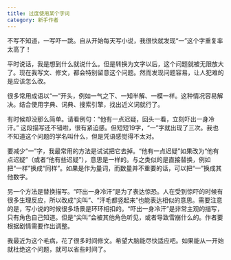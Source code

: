 ```yaml
---
title: 过度使用某个字词
category: 新手作者
---
```



不写不知道，一写吓一跳。自从开始每天写小说，我很快就发现“一”这个字重复率太高了！

平时说话，我是想到什么就说什么。但是转换为文字以后，这个问题就被无限放大了。现在我写文、修文，都会特别留意这个问题。然而发现问题容易，让人犯难的是应该怎么改。
<!--more-->

很多常用成语以“一”开头，例如一气之下、一知半解、一模一样。这种情况容易解决。结合使用字典、词典、搜索引擎，找出近义词就行了。

有时候却没那么简单。请看例句：“他有一点迟疑，回头一看，立刻吓出一身冷汗。” 这段描写还不错啦，很有紧迫感。但短短19字，“一”字就出现了三次。我也不知道这个问题的学名叫什么，但是凭语感觉得不太对。

要减少“一”字，我最常用的方法是试试把它去掉。“他有一点迟疑”如果改为“他有点迟疑”（或者“他有些迟疑”），意思是一样的。与之类似的是直接替换，例如把“一样”换成“同样”。如果是作为量词，而数量并不重要的话，可以把“一”换成其他数字。

另一个方法是替换描写。“吓出一身冷汗”是为了表达惊恐。人在受到惊吓的时候有很多生理反应，所以改成“尖叫”、“汗毛都竖起来”也能表达相似的意思。需要注意的是，写小说的时候很多场景是环环相扣的。“吓出一身冷汗”是非常主观的描写，只有角色自己知道。但是“尖叫”会被其他角色听见，或者导致雪崩什么的。作者要根据剧情需要作出调整。

我最近为这个毛病，花了很多时间修文。希望大脑能尽快适应吧。如果能从一开始就杜绝这个问题，就可以省些时间了。
